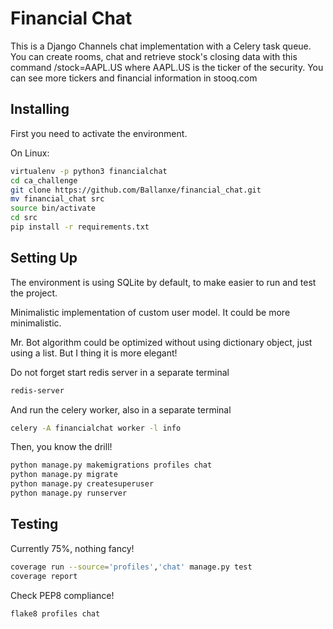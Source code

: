 # Financial Chat

This is a Django Channels chat implementation with a Celery task queue. You can create rooms, chat and retrieve stock's closing data with this command /stock=AAPL.US where AAPL.US is the ticker of the security. You can see more tickers and financial information in stooq.com

## Installing

First you need to activate the environment.

On Linux:
```bash
virtualenv -p python3 financialchat
cd ca_challenge
git clone https://github.com/Ballanxe/financial_chat.git
mv financial_chat src 
source bin/activate
cd src 
pip install -r requirements.txt
```

## Setting Up

The environment is using SQLite by default, to make easier to run and test the project. 

Minimalistic implementation of custom user model. It could be more minimalistic.

Mr. Bot algorithm could be optimized without using dictionary object, just using a list. But I thing it is more elegant! 



Do not forget start redis server in a separate terminal

```bash
redis-server
```

And run the celery worker, also in a separate terminal

```bash
celery -A financialchat worker -l info
```

Then, you know the drill!


```bash
python manage.py makemigrations profiles chat
python manage.py migrate
python manage.py createsuperuser
python manage.py runserver
```

## Testing

Currently 75%, nothing fancy!

```bash
coverage run --source='profiles','chat' manage.py test
coverage report
```

Check PEP8 compliance!

```bash
flake8 profiles chat
```






